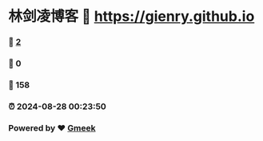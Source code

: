 # 林剑凌博客 :link: https://gienry.github.io 
### :page_facing_up: [2](https://gienry.github.io/tag.html) 
### :speech_balloon: 0 
### :hibiscus: 158 
### :alarm_clock: 2024-08-28 00:23:50 
### Powered by :heart: [Gmeek](https://github.com/Meekdai/Gmeek)
